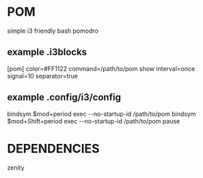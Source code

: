 # POM

simple i3 friendly bash pomodro

## example .i3blocks

[pom]
color=#FF1122
command=/path/to/pom show
interval=once
signal=10
separator=true

## example .config/i3/config

bindsym $mod+period exec --no-startup-id /path/to/pom
bindsym $mod+Shift+period exec --no-startup-id /path/to/pom pause

# DEPENDENCIES

zenity

